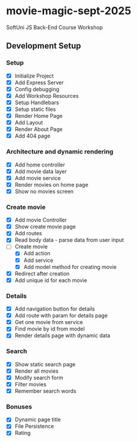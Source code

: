 # movie-magic-sept-2025

SoftUni JS Back-End Course Workshop

## Development Setup

### Setup

- [x] Initialize Project
- [x] Add Express Server
- [x] Config debugging
- [x] Add Workshop Resources
- [x] Setup Handlebars
- [x] Setup static files
- [x] Render Home Page
- [x] Add Layout
- [x] Render About Page
- [x] Add 404 page

### Architecture and dynamic rendering

- [x] Add home controller
- [x] Add movie data layer
- [x] Add movie service
- [x] Render movies on home page
- [x] Show no movies screen

### Create movie

- [x] Add movie Controller
- [x] Show create movie page
- [x] Add routes
- [x] Read body data - parse data from user input
- [ ] Create movie
  - [x] Add action
  - [x] Add service
  - [x] Add model method for creating movie
- [x] Redirect after creation
- [x] Add unique id for each movie

### Details

- [x] Add navigation button for details
- [x] Add route with param for details page
- [x] Get one movie from service
- [x] Find movie by id from model
- [x] Render details page with dynamic data

### Search

- [x] Show static search page
- [x] Render all movies
- [x] Modify search form
- [x] Filter movies
- [x] Remember search words

### Bonuses

- [x] Dynamic page title
- [x] File Persistence
- [x] Rating
